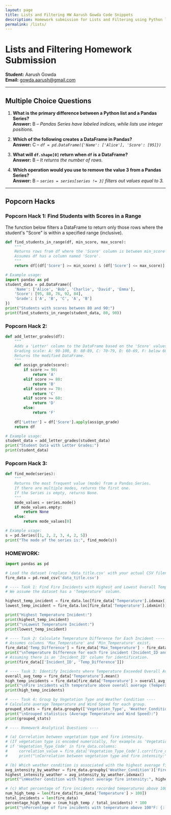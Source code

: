 ```yaml
---
layout: page
title: Lists and Filtering HW Aarush Gowda Code Snippets
description: Homework submission for Lists and Filtering using Python lists and Pandas.
permalink: /lists/
---
```


# Lists and Filtering Homework Submission

**Student:** Aarush Gowda  
**Email:** gowda.aarush@gmail.com

---

## Multiple Choice Questions

1. **What is the primary difference between a Python list and a Pandas Series?**  
   **Answer:** B – *Pandas Series have labeled indices, while lists use integer positions.*

2. **Which of the following creates a DataFrame in Pandas?**  
   **Answer:** C – *`df = pd.DataFrame({'Name': ['Alice'], 'Score': [95]})`*

3. **What will `df.shape[0]` return when `df` is a DataFrame?**  
   **Answer:** B – *It returns the number of rows.*

4. **Which operation would you use to remove the value 3 from a Pandas Series?**  
   **Answer:** B – *`series = series[series != 3]` filters out values equal to 3.*

---

## Popcorn Hacks

### Popcorn Hack 1: Find Students with Scores in a Range

The function below filters a DataFrame to return only those rows where the student's "Score" is within a specified range (inclusive).

```python
def find_students_in_range(df, min_score, max_score):
    """
    Returns rows from df where the 'Score' column is between min_score and max_score (inclusive).
    Assumes df has a column named 'Score'.
    """
    return df[(df['Score'] >= min_score) & (df['Score'] <= max_score)]

# Example usage:
import pandas as pd
student_data = pd.DataFrame({
    'Name': ['Alice', 'Bob', 'Charlie', 'David', 'Emma'],
    'Score': [95, 88, 76, 92, 84],
    'Grade': ['A', 'B', 'C', 'A', 'B']
})
print("Students with scores between 80 and 90:")
print(find_students_in_range(student_data, 80, 90))
```
### Popcorn Hack 2:
```python
def add_letter_grades(df):
    """
    Adds a 'Letter' column to the DataFrame based on the 'Score' values.
    Grading scale: A: 90-100, B: 80-89, C: 70-79, D: 60-69, F: below 60.
    Returns the modified DataFrame.
    """
    def assign_grade(score):
        if score >= 90:
            return 'A'
        elif score >= 80:
            return 'B'
        elif score >= 70:
            return 'C'
        elif score >= 60:
            return 'D'
        else:
            return 'F'
    
    df['Letter'] = df['Score'].apply(assign_grade)
    return df

# Example usage:
student_data = add_letter_grades(student_data)
print("Student Data with Letter Grades:")
print(student_data)
```
### Popcorn Hack 3:
```python
def find_mode(series):
    """
    Returns the most frequent value (mode) from a Pandas Series.
    If there are multiple modes, returns the first one.
    If the Series is empty, returns None.
    """
    mode_values = series.mode()
    if mode_values.empty:
        return None
    else:
        return mode_values[0]

# Example usage:
s = pd.Series([1, 2, 2, 3, 4, 2, 5])
print("The mode of the series is:", find_mode(s))
```
### HOMEWORK:
```python
import pandas as pd

# Load the dataset (replace 'data_title.csv' with your actual CSV filename)
fire_data = pd.read_csv('data_title.csv')

# ---- Task 1: Find Fire Incidents with Highest and Lowest Overall Temperature ----
# We assume the dataset has a 'Temperature' column.

highest_temp_incident = fire_data.loc[fire_data['Temperature'].idxmax()]
lowest_temp_incident = fire_data.loc[fire_data['Temperature'].idxmin()]

print("Highest Temperature Incident:")
print(highest_temp_incident)
print("\nLowest Temperature Incident:")
print(lowest_temp_incident)

# ---- Task 2: Calculate Temperature Difference for Each Incident ----
# Assumes columns 'Max_Temperature' and 'Min_Temperature' exist.
fire_data['Temp_Difference'] = fire_data['Max_Temperature'] - fire_data['Min_Temperature']
print("\nTemperature Difference for each fire incident (Incident_ID and Temp_Difference):")
# Assuming there is an 'Incident_ID' column for identification.
print(fire_data[['Incident_ID', 'Temp_Difference']])

# ---- Task 3: Identify Incidents where Temperature Exceeded Overall Average ----
overall_avg_temp = fire_data['Temperature'].mean()
high_temp_incidents = fire_data[fire_data['Temperature'] > overall_avg_temp]
print("\nFire incidents with temperature above overall average (Temperature > {:.2f}):".format(overall_avg_temp))
print(high_temp_incidents)

# ---- Task 4: Group by Vegetation Type and Weather Condition ----
# Calculate average Temperature and Wind Speed for each group.
grouped_stats = fire_data.groupby(['Vegetation_Type', 'Weather_Condition'])[['Temperature', 'Wind_Speed']].mean().reset_index()
print("\nGrouped statistics (Average Temperature and Wind Speed):")
print(grouped_stats)

# ---- Homework Analytical Questions ----

# (a) Correlation between vegetation type and fire intensity.
# (If vegetation type is encoded numerically, for example as 'Vegetation_Type_Code', uncomment the following lines)
# if 'Vegetation_Type_Code' in fire_data.columns:
#     correlation_value = fire_data['Vegetation_Type_Code'].corr(fire_data['Fire_Intensity'])
#     print("\nCorrelation between vegetation type and fire intensity:", correlation_value)

# (b) Which weather condition is associated with the highest average fire intensity?
avg_intensity_by_weather = fire_data.groupby('Weather_Condition')['Fire_Intensity'].mean()
highest_intensity_weather = avg_intensity_by_weather.idxmax()
print("\nWeather condition with highest average fire intensity:", highest_intensity_weather)

# (c) What percentage of fire incidents recorded temperatures above 100°F?
num_high_temp = len(fire_data[fire_data['Temperature'] > 100])
total_incidents = len(fire_data)
percentage_high_temp = (num_high_temp / total_incidents) * 100
print("\nPercentage of fire incidents with temperature above 100°F: {:.2f}%".format(percentage_high_temp))
```